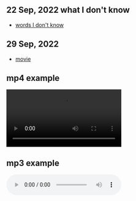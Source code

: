 ## 22 Sep, 2022 what I don't know

- [words I don't know](./I_don_not_know.md)


## 29 Sep, 2022

- [movie](./notting_hill.md)


## mp4 example

<video controls="controls">
  <source type="video/mp4" src="./mov_bbb.mp4"></source>
  <p>Your browser does not support the video element.</p>
</video>

## mp3 example

<audio controls="controls">
  <source type="audio/mp3" src="file_example_MP3.mp3"></source>
  <p>Your browser does not support the audio element.</p>
</audio>
